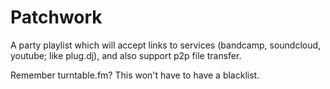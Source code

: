 Patchwork
=========

A party playlist which will accept links to services (bandcamp, soundcloud, youtube; like plug.dj), and also support p2p file transfer.

Remember turntable.fm? This won't have to have a blacklist.
